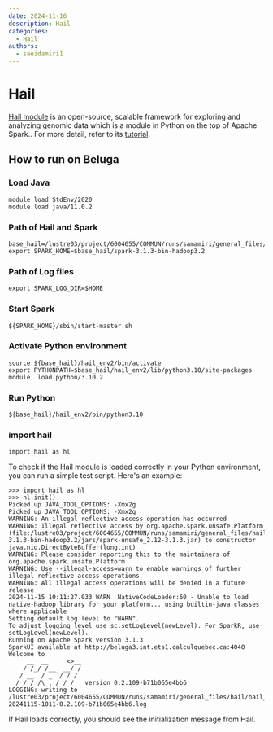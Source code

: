 ```yaml
---
date: 2024-11-16
description: Hail
categories:
  - Hail
authors:
  - saeidamiri1
---
```


# Hail 
[Hail module](https://hail.is/) is an open-source, scalable framework for exploring and analyzing genomic data which is a module in Python on the top of Apache Spark.. For more detail, refer to its [tutorial](https://hail.is/docs/0.2/index.html).

<!-- more -->

## How to run on Beluga
### Load Java
```
module load StdEnv/2020
module load java/11.0.2
```

### Path of Hail and Spark 
```
base_hail=/lustre03/project/6004655/COMMUN/runs/samamiri/general_files/hail
export SPARK_HOME=$base_hail/spark-3.1.3-bin-hadoop3.2
```

### Path of Log files
```
export SPARK_LOG_DIR=$HOME
```

### Start Spark 
```
${SPARK_HOME}/sbin/start-master.sh
```

### Activate Python environment
```
source ${base_hail}/hail_env2/bin/activate
export PYTHONPATH=$base_hail/hail_env2/lib/python3.10/site-packages
module  load python/3.10.2  
```

### Run Python
```
${base_hail}/hail_env2/bin/python3.10
```

### import hail 
```
import hail as hl
```

To check if the Hail module is loaded correctly in your Python environment, you can run a simple test script. Here's an example:

```
>>> import hail as hl
>>> hl.init()
Picked up JAVA_TOOL_OPTIONS: -Xmx2g
Picked up JAVA_TOOL_OPTIONS: -Xmx2g
WARNING: An illegal reflective access operation has occurred
WARNING: Illegal reflective access by org.apache.spark.unsafe.Platform (file:/lustre03/project/6004655/COMMUN/runs/samamiri/general_files/hail/spark-3.1.3-bin-hadoop3.2/jars/spark-unsafe_2.12-3.1.3.jar) to constructor java.nio.DirectByteBuffer(long,int)
WARNING: Please consider reporting this to the maintainers of org.apache.spark.unsafe.Platform
WARNING: Use --illegal-access=warn to enable warnings of further illegal reflective access operations
WARNING: All illegal access operations will be denied in a future release
2024-11-15 10:11:27.033 WARN  NativeCodeLoader:60 - Unable to load native-hadoop library for your platform... using builtin-java classes where applicable
Setting default log level to "WARN".
To adjust logging level use sc.setLogLevel(newLevel). For SparkR, use setLogLevel(newLevel).
Running on Apache Spark version 3.1.3
SparkUI available at http://beluga3.int.ets1.calculquebec.ca:4040
Welcome to
     __  __     <>__
    / /_/ /__  __/ /
   / __  / _ `/ / /
  /_/ /_/\_,_/_/_/   version 0.2.109-b71b065e4bb6
LOGGING: writing to /lustre03/project/6004655/COMMUN/runs/samamiri/general_files/hail/hail_env1/hail-20241115-1011-0.2.109-b71b065e4bb6.log
```

If Hail loads correctly, you should see the initialization message from Hail. 